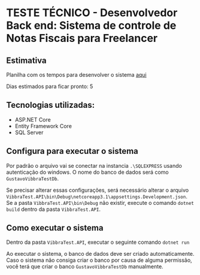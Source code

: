 # TESTE TÉCNICO - Desenvolvedor Back end: Sistema de controle de Notas Fiscais para Freelancer

## Estimativa
Planilha com os tempos para desenvolver o sistema [aqui](https://docs.google.com/spreadsheets/d/1UC8sKDO7HpnXh-IuNlwq35IRzeE4-xD6c_shmpdYgFI/edit#gid=0)

Dias estimados para ficar pronto: 5

## Tecnologias utilizadas:
 - ASP.NET Core
 - Entity Framework Core
 - SQL Server

## Configura para executar o sistema
Por padrão o arquivo vai se conectar na instancia `.\SQLEXPRESS` usando autenticação do windows.
O nome do banco de dados será como `GustavoVibbraTestDb`.

Se precisar alterar essas configurações, será necessário alterar o arquivo `VibbraTest.API\bin\Debug\netcoreapp3.1\appsettings.Development.json`.
Se a pasta `VibbraTest.API\bin\Debug` não existir, execute o comando `dotnet build` dentro da pasta `VibbraTest.API`.

## Como executar o sistema
Dentro da pasta `VibbraTest.API`, executar o seguinte comando `dotnet run`

Ao executar o sistema, o banco de dados deve ser criado automaticamente. 
Caso o sistema não consiga criar o banco por causa de alguma permissão, 
você terá que criar o banco `GustavoVibbraTestDb` manualmente.

